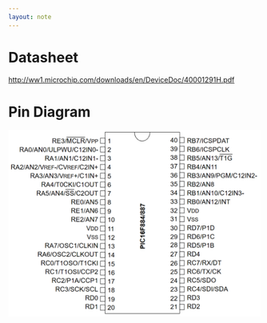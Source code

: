 ```yaml
---
layout: note
---
```


# Datasheet
http://ww1.microchip.com/downloads/en/DeviceDoc/40001291H.pdf

# Pin Diagram
![4b2dcc3809d970a44b871881339c48a8.png](../../../img/1c1c59bc80314b0c839e53a81231c69a.png)

